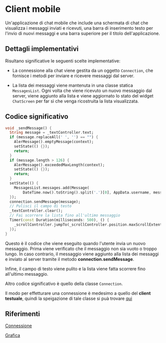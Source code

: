 # Client mobile

Un'applicazione di chat mobile che include una schermata di chat che visualizza i messaggi inviati e ricevuti, una barra di inserimento testo per l'invio di nuovi messaggi e una barra superiore per il titolo dell'applicazione.

## Dettagli implementativi
Risultano significative le seguenti scelte implementative:

- La connessione alla chat viene gestita da un oggetto `Connection`, che fornisce i metodi per inviare e ricevere messaggi dal server.

- La lista dei messaggi viene mantenuta in una classe statica `MessagesList`. Ogni volta che viene ricevuto un nuovo messaggio dal server, viene aggiunto alla lista e viene aggiornato lo stato del widget `ChatScreen` per far sì che venga ricostruita la lista visualizzata.

## Codice significativo

```dart
void _sendMessage() {
  String message = _textController.text;
  if (message.replaceAll(' ', '') == "") {
    AlerMessage().emptyMessage(context);
    setState(() {});
    return;
  }
  if (message.length > 126) {
    AlerMessage().exceededMaxLength(context);
    setState(() {});
    return;
  }
  setState(() {
    MessagesList.messages.add(Message(
        DateTime.now().toString().split('.')[0], AppData.username, message));
  });
  connection.sendMessage(message);
  // Pulisci il campo di testo
  _textController.clear();
  // Fai scorrere la lista fino all'ultimo messaggio
  Timer(const Duration(milliseconds: 500), () {
    _scrollController.jumpTo(_scrollController.position.maxScrollExtent);
  });
}
```
Questo è il codice che viene eseguito quando l'utente invia un nuovo messaggio. Prima viene verificato che il messaggio non sia vuoto o troppo lungo.
In caso contrario, il messaggio viene aggiunto alla lista dei messaggi e inviato al server tramite il metodo **connection.sendMessage**. 

Infine, il campo di testo viene pulito e la lista viene fatta scorrere fino all'ultimo messaggio.


Altro codice significativo è quello della classe `Connection`.

Il modo per effetturare una connessione è medesimo a quello del **client testuale**, quindi la speigazione di tale classe si puà trovare [qui](https://github.com/Sebastiano0/TPSIT/tree/main/chatroom/client%20testuale)

## Riferimenti

[Connessione](https://gitlab.com/divino.marchese/zuccante_src/-/blob/master/dart/netowrking_io/es006_chatroom_client.dart)

[Grafica](https://fluttergems.dev/chat/)
